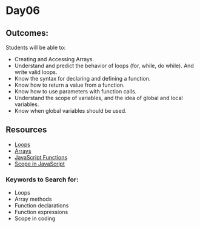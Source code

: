 # Day06

## Outcomes:
Students will be able to:
- Creating and Accessing Arrays.
- Understand and predict the behavior of loops (for, while, do while). And write valid loops.
- Know the syntax for declaring and defining a function.
- Know how to return a value from a function.
- Know how to use parameters with function calls.
- Understand the scope of variables, and the idea of global and local variables.
- Know when global variables should be used.

## Resources
* [Loops](https://www.javatpoint.com/javascript-loop)
* [Arrays](https://javascript.info/array)
* [JavaScript Functions](https://developer.mozilla.org/en-US/docs/Web/JavaScript/Guide/Functions)
* [Scope in JavaScript](https://www.digitalocean.com/community/tutorials/understanding-scope-in-javascript)

### Keywords to Search for: 
* Loops
* Array methods
* Function declarations
* Function expressions
* Scope in coding
